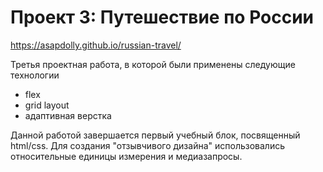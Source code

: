 # Проект 3: Путешествие по России

https://asapdolly.github.io/russian-travel/

Третья проектная работа, в которой были применены следующие технологии
* flex
* grid layout
* адаптивная верстка

Данной работой завершается первый учебный блок, посвященный html/css. Для создания "отзывчивого дизайна" использовались относительные единицы измерения и медиазапросы.
